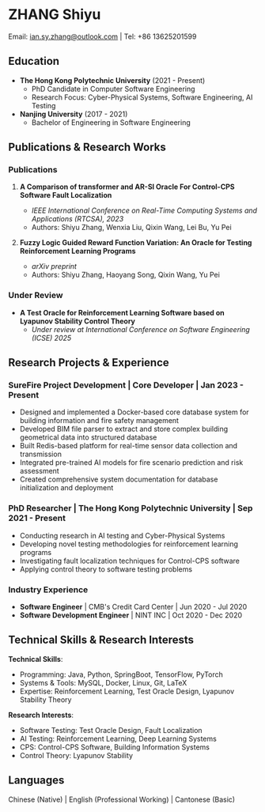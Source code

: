 # ZHANG Shiyu
Email: ian.sy.zhang@outlook.com | Tel: +86 13625201599

## Education
- **The Hong Kong Polytechnic University** (2021 - Present)
  - PhD Candidate in Computer Software Engineering
  - Research Focus: Cyber-Physical Systems, Software Engineering, AI Testing
- **Nanjing University** (2017 - 2021)
  - Bachelor of Engineering in Software Engineering

## Publications & Research Works
### Publications
1. **A Comparison of transformer and AR-SI Oracle For Control-CPS Software Fault Localization**
   - *IEEE International Conference on Real-Time Computing Systems and Applications (RTCSA), 2023*
   - Authors: Shiyu Zhang, Wenxia Liu, Qixin Wang, Lei Bu, Yu Pei

2. **Fuzzy Logic Guided Reward Function Variation: An Oracle for Testing Reinforcement Learning Programs**
   - *arXiv preprint*
   - Authors: Shiyu Zhang, Haoyang Song, Qixin Wang, Yu Pei

### Under Review
- **A Test Oracle for Reinforcement Learning Software based on Lyapunov Stability Control Theory**
  - *Under review at International Conference on Software Engineering (ICSE) 2025*

## Research Projects & Experience
### SureFire Project Development | Core Developer | Jan 2023 - Present
- Designed and implemented a Docker-based core database system for building information and fire safety management
- Developed BIM file parser to extract and store complex building geometrical data into structured database
- Built Redis-based platform for real-time sensor data collection and transmission
- Integrated pre-trained AI models for fire scenario prediction and risk assessment
- Created comprehensive system documentation for database initialization and deployment

### PhD Researcher | The Hong Kong Polytechnic University | Sep 2021 - Present
- Conducting research in AI testing and Cyber-Physical Systems
- Developing novel testing methodologies for reinforcement learning programs
- Investigating fault localization techniques for Control-CPS software
- Applying control theory to software testing problems

### Industry Experience
- **Software Engineer** | CMB's Credit Card Center | Jun 2020 - Jul 2020
- **Software Development Engineer** | NINT INC | Oct 2020 - Dec 2020

## Technical Skills & Research Interests
**Technical Skills**:
- Programming: Java, Python, SpringBoot, TensorFlow, PyTorch
- Systems & Tools: MySQL, Docker, Linux, Git, LaTeX
- Expertise: Reinforcement Learning, Test Oracle Design, Lyapunov Stability Theory

**Research Interests**:
- Software Testing: Test Oracle Design, Fault Localization
- AI Testing: Reinforcement Learning, Deep Learning Systems
- CPS: Control-CPS Software, Building Information Systems
- Control Theory: Lyapunov Stability

## Languages
Chinese (Native) | English (Professional Working) | Cantonese (Basic)